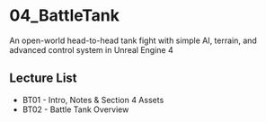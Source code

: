 # 04_BattleTank
An open-world head-to-head tank fight with simple AI, terrain, and advanced control system in Unreal Engine 4

## Lecture List
* BT01 - Intro, Notes & Section 4 Assets
* BT02 - Battle Tank Overview
